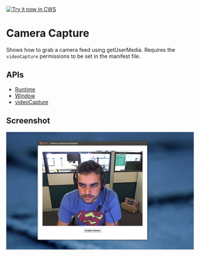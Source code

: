 <a target="_blank" href="https://chrome.google.com/webstore/detail/ilefapmpngkdnnllcnlcjffipbolhklf">![Try it now in CWS](https://raw.github.com/GoogleChrome/chrome-extensions-samples/main/_archive/apps/tryitnowbutton.png "Click here to install this sample from the Chrome Web Store")</a>


# Camera Capture

Shows how to grab a camera feed using getUserMedia. Requires
the `videoCapture` permissions to be set in the manifest file.

## APIs

* [Runtime](https://developer.chrome.com/docs/extensions/reference/app_runtime)
* [Window](https://developer.chrome.com/docs/extensions/reference/app_window)
* [videoCapture](https://developer.chrome.com/apps/declare_permissions)


## Screenshot
![screenshot](/_archive/apps/samples/camera-capture/assets/screenshot_1280_800.png)

